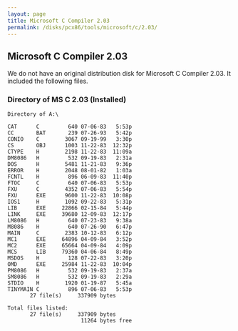 ```yaml
---
layout: page
title: Microsoft C Compiler 2.03
permalink: /disks/pcx86/tools/microsoft/c/2.03/
---
```


Microsoft C Compiler 2.03
---

We do not have an original distribution disk for Microsoft C Compiler 2.03.  It included the following files.

### Directory of MS C 2.03 (Installed)

	Directory of A:\

	CAT      C         640 07-06-83   5:53p
	CC       BAT       239 07-26-93   5:42p
	CONIO    C        3067 09-19-99   3:30p
	CS       OBJ      1003 11-22-83  12:32p
	CTYPE    H        2198 11-22-83  11:09a
	DM8086   H         532 09-19-83   2:31a
	DOS      H        5481 11-21-83   9:36p
	ERROR    H        2048 08-01-82   1:03a
	FCNTL    H         896 06-09-83  11:40p
	FTOC     C         640 07-06-83   5:53p
	FXU      C        4352 07-06-83   5:54p
	FXU      EXE      9600 11-22-83  10:08p
	IOS1     H        1092 09-22-83   5:31p
	LIB      EXE     22866 02-15-84   5:44p
	LINK     EXE     39680 12-09-83  12:17p
	LM8086   H         640 07-23-83   9:38a
	M8086    H         640 07-26-90   6:47p
	MAIN     C        2383 10-12-83   6:12p
	MC1      EXE     64896 04-09-84   3:52p
	MC2      EXE     65664 04-09-84   4:09p
	MCS      LIB     79360 04-06-84   8:49p
	MSDOS    H         128 07-22-83   3:20p
	OMD      EXE     25984 11-22-83  10:04p
	PM8086   H         532 09-19-83   2:37a
	SM8086   H         532 09-19-83   2:29a
	STDIO    H        1920 01-19-87   5:45a
	TINYMAIN C         896 07-06-83   5:53p
	       27 file(s)     337909 bytes

	Total files listed:
	       27 file(s)     337909 bytes
	                       11264 bytes free
